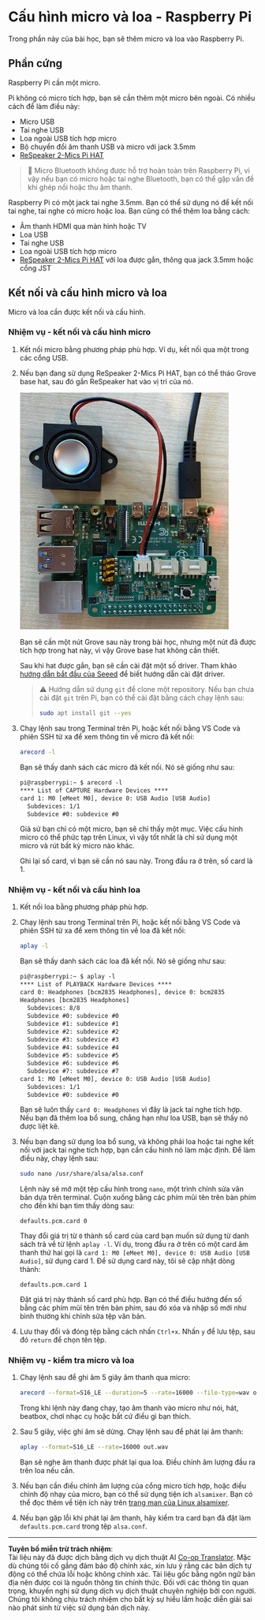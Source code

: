 <!--
CO_OP_TRANSLATOR_METADATA:
{
  "original_hash": "7e45d884493c5222348b43fbc4481b6a",
  "translation_date": "2025-08-27T23:28:59+00:00",
  "source_file": "6-consumer/lessons/1-speech-recognition/pi-microphone.md",
  "language_code": "vi"
}
-->
# Cấu hình micro và loa - Raspberry Pi

Trong phần này của bài học, bạn sẽ thêm micro và loa vào Raspberry Pi.

## Phần cứng

Raspberry Pi cần một micro.

Pi không có micro tích hợp, bạn sẽ cần thêm một micro bên ngoài. Có nhiều cách để làm điều này:

* Micro USB  
* Tai nghe USB  
* Loa ngoài USB tích hợp micro  
* Bộ chuyển đổi âm thanh USB và micro với jack 3.5mm  
* [ReSpeaker 2-Mics Pi HAT](https://www.seeedstudio.com/ReSpeaker-2-Mics-Pi-HAT.html)  

> 💁 Micro Bluetooth không được hỗ trợ hoàn toàn trên Raspberry Pi, vì vậy nếu bạn có micro hoặc tai nghe Bluetooth, bạn có thể gặp vấn đề khi ghép nối hoặc thu âm thanh.

Raspberry Pi có một jack tai nghe 3.5mm. Bạn có thể sử dụng nó để kết nối tai nghe, tai nghe có micro hoặc loa. Bạn cũng có thể thêm loa bằng cách:

* Âm thanh HDMI qua màn hình hoặc TV  
* Loa USB  
* Tai nghe USB  
* Loa ngoài USB tích hợp micro  
* [ReSpeaker 2-Mics Pi HAT](https://www.seeedstudio.com/ReSpeaker-2-Mics-Pi-HAT.html) với loa được gắn, thông qua jack 3.5mm hoặc cổng JST  

## Kết nối và cấu hình micro và loa

Micro và loa cần được kết nối và cấu hình.

### Nhiệm vụ - kết nối và cấu hình micro

1. Kết nối micro bằng phương pháp phù hợp. Ví dụ, kết nối qua một trong các cổng USB.

1. Nếu bạn đang sử dụng ReSpeaker 2-Mics Pi HAT, bạn có thể tháo Grove base hat, sau đó gắn ReSpeaker hat vào vị trí của nó.

    ![Một Raspberry Pi với ReSpeaker hat](../../../../../translated_images/pi-respeaker-hat.f00fabe7dd039a93e2e0aa0fc946c9af0c6a9eb17c32fa1ca097fb4e384f69f0.vi.png)

    Bạn sẽ cần một nút Grove sau này trong bài học, nhưng một nút đã được tích hợp trong hat này, vì vậy Grove base hat không cần thiết.

    Sau khi hat được gắn, bạn sẽ cần cài đặt một số driver. Tham khảo [hướng dẫn bắt đầu của Seeed](https://wiki.seeedstudio.com/ReSpeaker_2_Mics_Pi_HAT_Raspberry/#getting-started) để biết hướng dẫn cài đặt driver.

    > ⚠️ Hướng dẫn sử dụng `git` để clone một repository. Nếu bạn chưa cài đặt `git` trên Pi, bạn có thể cài đặt bằng cách chạy lệnh sau:
    >
    > ```sh
    > sudo apt install git --yes
    > ```

1. Chạy lệnh sau trong Terminal trên Pi, hoặc kết nối bằng VS Code và phiên SSH từ xa để xem thông tin về micro đã kết nối:

    ```sh
    arecord -l
    ```

    Bạn sẽ thấy danh sách các micro đã kết nối. Nó sẽ giống như sau:

    ```output
    pi@raspberrypi:~ $ arecord -l
    **** List of CAPTURE Hardware Devices ****
    card 1: M0 [eMeet M0], device 0: USB Audio [USB Audio]
      Subdevices: 1/1
      Subdevice #0: subdevice #0
    ```

    Giả sử bạn chỉ có một micro, bạn sẽ chỉ thấy một mục. Việc cấu hình micro có thể phức tạp trên Linux, vì vậy tốt nhất là chỉ sử dụng một micro và rút bất kỳ micro nào khác.

    Ghi lại số card, vì bạn sẽ cần nó sau này. Trong đầu ra ở trên, số card là 1.

### Nhiệm vụ - kết nối và cấu hình loa

1. Kết nối loa bằng phương pháp phù hợp.

1. Chạy lệnh sau trong Terminal trên Pi, hoặc kết nối bằng VS Code và phiên SSH từ xa để xem thông tin về loa đã kết nối:

    ```sh
    aplay -l
    ```

    Bạn sẽ thấy danh sách các loa đã kết nối. Nó sẽ giống như sau:

    ```output
    pi@raspberrypi:~ $ aplay -l
    **** List of PLAYBACK Hardware Devices ****
    card 0: Headphones [bcm2835 Headphones], device 0: bcm2835 Headphones [bcm2835 Headphones]
      Subdevices: 8/8
      Subdevice #0: subdevice #0
      Subdevice #1: subdevice #1
      Subdevice #2: subdevice #2
      Subdevice #3: subdevice #3
      Subdevice #4: subdevice #4
      Subdevice #5: subdevice #5
      Subdevice #6: subdevice #6
      Subdevice #7: subdevice #7
    card 1: M0 [eMeet M0], device 0: USB Audio [USB Audio]
      Subdevices: 1/1
      Subdevice #0: subdevice #0
    ```

    Bạn sẽ luôn thấy `card 0: Headphones` vì đây là jack tai nghe tích hợp. Nếu bạn đã thêm loa bổ sung, chẳng hạn như loa USB, bạn sẽ thấy nó được liệt kê.

1. Nếu bạn đang sử dụng loa bổ sung, và không phải loa hoặc tai nghe kết nối với jack tai nghe tích hợp, bạn cần cấu hình nó làm mặc định. Để làm điều này, chạy lệnh sau:

    ```sh
    sudo nano /usr/share/alsa/alsa.conf
    ```

    Lệnh này sẽ mở một tệp cấu hình trong `nano`, một trình chỉnh sửa văn bản dựa trên terminal. Cuộn xuống bằng các phím mũi tên trên bàn phím cho đến khi bạn tìm thấy dòng sau:

    ```output
    defaults.pcm.card 0
    ```

    Thay đổi giá trị từ `0` thành số card của card bạn muốn sử dụng từ danh sách trả về từ lệnh `aplay -l`. Ví dụ, trong đầu ra ở trên có một card âm thanh thứ hai gọi là `card 1: M0 [eMeet M0], device 0: USB Audio [USB Audio]`, sử dụng card 1. Để sử dụng card này, tôi sẽ cập nhật dòng thành:

    ```output
    defaults.pcm.card 1
    ```

    Đặt giá trị này thành số card phù hợp. Bạn có thể điều hướng đến số bằng các phím mũi tên trên bàn phím, sau đó xóa và nhập số mới như bình thường khi chỉnh sửa tệp văn bản.

1. Lưu thay đổi và đóng tệp bằng cách nhấn `Ctrl+x`. Nhấn `y` để lưu tệp, sau đó `return` để chọn tên tệp.

### Nhiệm vụ - kiểm tra micro và loa

1. Chạy lệnh sau để ghi âm 5 giây âm thanh qua micro:

    ```sh
    arecord --format=S16_LE --duration=5 --rate=16000 --file-type=wav out.wav
    ```

    Trong khi lệnh này đang chạy, tạo âm thanh vào micro như nói, hát, beatbox, chơi nhạc cụ hoặc bất cứ điều gì bạn thích.

1. Sau 5 giây, việc ghi âm sẽ dừng. Chạy lệnh sau để phát lại âm thanh:

    ```sh
    aplay --format=S16_LE --rate=16000 out.wav
    ```

    Bạn sẽ nghe âm thanh được phát lại qua loa. Điều chỉnh âm lượng đầu ra trên loa nếu cần.

1. Nếu bạn cần điều chỉnh âm lượng của cổng micro tích hợp, hoặc điều chỉnh độ nhạy của micro, bạn có thể sử dụng tiện ích `alsamixer`. Bạn có thể đọc thêm về tiện ích này trên [trang man của Linux alsamixer](https://linux.die.net/man/1/alsamixer).

1. Nếu bạn gặp lỗi khi phát lại âm thanh, hãy kiểm tra card bạn đã đặt làm `defaults.pcm.card` trong tệp `alsa.conf`.

---

**Tuyên bố miễn trừ trách nhiệm**:  
Tài liệu này đã được dịch bằng dịch vụ dịch thuật AI [Co-op Translator](https://github.com/Azure/co-op-translator). Mặc dù chúng tôi cố gắng đảm bảo độ chính xác, xin lưu ý rằng các bản dịch tự động có thể chứa lỗi hoặc không chính xác. Tài liệu gốc bằng ngôn ngữ bản địa nên được coi là nguồn thông tin chính thức. Đối với các thông tin quan trọng, khuyến nghị sử dụng dịch vụ dịch thuật chuyên nghiệp bởi con người. Chúng tôi không chịu trách nhiệm cho bất kỳ sự hiểu lầm hoặc diễn giải sai nào phát sinh từ việc sử dụng bản dịch này.